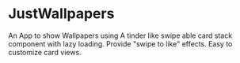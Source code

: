 # JustWallpapers
An App to show Wallpapers using A tinder like swipe able card stack component with lazy loading. Provide "swipe to like" effects. Easy to customize card views.
